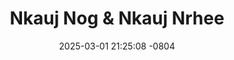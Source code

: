---
layout: movie-video-data
date: 2025-03-01 21:25:08 -0804
categories: movie

# Site Attributes
title: "Nkauj Nog & Nkauj Nrhee"
permalink: "/movie/Nkauj_Nog_&_Nkauj_Nrhee"

# Movie Attributes
synopsis: "Txooj tub xav hais tias tsis muaj ib leej tub li tsam ces lub neej txom nyem rau yav laus es yuav tsis muaj leej twg los tuav tej dab tej qhuas. Txooj tub thiaj li txiav txim siab mus yuav niam yau saib puas yuav muaj ib leej tub los npaj lub neej rau yav laus. tab sis txoj hmoo leej twg yuav paub txog tias zoo li cas. txooj tub mus yuav tau niam tshiab los los niam tshiab tsem coj tau ib tug ntxhais nrog niam los thiab xwb. peb zaj dab neeg nkauj nog thiab nkauj nrhee yog ib zaj dab neeg los ntawv peb haiv neeg hmoob lub neej ntev los lawm. "
producer: "M.K Productions"
director: ""
writer: ""
video_link: "https://youtu.be/BGUe9_wPlpk?si=AQtpSRPOwHwPHHSQ"
genre: "Drama"
year: "1993"
release_type: "VHS"
storage: "Center for Hmong Studies"
thumbnail: "/assets/images/movie_thumbnails/Nkauj Nog & Nkauj Nrhee.jpeg"
publishing_company: "M.K Productions"

# Sequels + Parts
base_movie: ""
total_parts: 0
sequel: ""

# Movie Cast
cast:
#VALUE
---